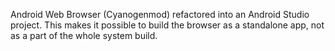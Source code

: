 Android Web Browser (Cyanogenmod) refactored into an Android Studio project. This makes it possible to build the browser as a standalone app, not as a part of the whole system build.
